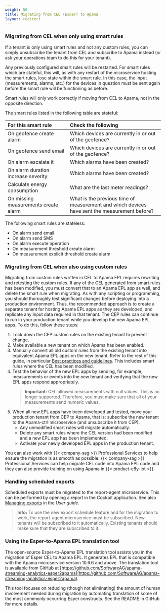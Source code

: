 ```yaml
---
weight: 50
title: Migrating from CEL (Esper) to Apama
layout: redirect
---
```

### Migrating from CEL when only using smart rules 

If a tenant is only using smart rules and not any custom rules, you can simply unsubscribe the tenant from CEL and subscribe to Apama instead (or ask your operations team to do this for your tenant).

Any previously configured smart rules will be restarted. For smart rules which are stateful, this will, as with any restart of the microservice hosting the smart rules, lose state within the smart rule. In this case, the input (measurements, alarms, etc.) for the devices in question must be sent again before the smart rule will be functioning as before. 

Smart rules will only work correctly if moving from CEL to Apama, not in the opposite direction.

The smart rules listed in the following table are stateful:

<table>
<colgroup>
   <col style="width: 40%;">
   <col style="width: 60%;">
</colgroup>
<thead>
<tr>
<th style="text-align:left">For this smart rule</th>
<th style="text-align:left">Check the following</th>
</tr>
</thead>
<tbody>
<tr>
<td style="text-align:left">On geofence create alarm</td>
<td style="text-align:left">Which devices are currently in or out of the geofence?</td>
</tr>
<tr>
<td style="text-align:left">On geofence send email</td>
<td style="text-align:left">Which devices are currently in or out of the geofence?</td>
</tr>
<tr>
<td style="text-align:left">On alarm escalate it</td>
<td style="text-align:left">Which alarms have been created?</td>
</tr>
<tr>
<td style="text-align:left">On alarm duration increase severity</td>
<td style="text-align:left">Which alarms have been created?</td>
</tr>
<tr>
<td style="text-align:left">Calculate energy consumption</td>
<td style="text-align:left">What are the last meter readings?</td>
</tr>
<tr>
<td style="text-align:left">On missing measurements create alarm</td>
<td style="text-align:left">What is the previous time of measurement and which devices have sent the measurement before?</td>
</tr>
</tbody>
</table>

The following smart rules are stateless:

- On alarm send email 
- On alarm send SMS 
- On alarm execute operation
- On measurement threshold create alarm 
- On measurement explicit threshold create alarm 

### Migrating from CEL when also using custom rules

Migrating from custom rules written in CEL to Apama EPL requires rewriting and retesting the custom rules. If any of the CEL generated from smart rules has been modified, you must convert that to an Apama EPL app as well, and delete the smart rule when migrating. As with any scripting or programming, you should thoroughly test significant changes before deploying into a production environment. Thus, the recommended approach is to create a separate tenant for hosting Apama EPL apps as they are developed, and replicate any input data required in that tenant. The CEP rules can continue to run in your production tenant while you develop the new Apama EPL apps. To do this, follow these steps:

1. Lock down the CEP custom rules on the existing tenant to prevent change.
2. Make available a new tenant on which Apama has been enabled.
3. Manually convert all old custom rules from the existing tenant into equivalent Apama EPL apps on the new tenant. Refer to the rest of this guide, in particular [Best practices and guidelines](/apama/best-practices/). This includes smart rules where the CEL has been modified.
4. Test the behavior of the new EPL apps by sending, for example, measurements or events into the new tenant and verifying that the new EPL apps respond appropriately.
    > **Important:** CEL allowed measurements with null values. This is no longer supported. Therefore, you must make sure that all of your measurements send numeric values. 
5. When all new EPL apps have been developed and tested, move your production tenant from CEP to Apama, that is: subscribe the new tenant to the Apama-ctrl microservice (and unsubscribe it from CEP). 
	* Any unmodified smart rules will migrate automatically. 
	* Delete any smart rules where the CEL version had been modified and a new EPL app has been implemented. 
	* Activate your newly developed EPL apps in the production tenant.


You can also work with {{< company-sag >}} Professional Services to help ensure the migration is as smooth as possible. {{< company-sag >}} Professional Services can help migrate CEL code into Apama EPL code and they can also provide training on using Apama in {{< product-c8y-iot >}}.

### Handling scheduled exports

Scheduled exports must be migrated to the report-agent microservice. This can be performed by opening a report in the Cockpit application. See also [Managing exports](/users-guide/cockpit/#exports) in the *User guide*.


>**Info:** To use the new export schedule feature and for the migration to work, the report-agent microservice must be subscribed. New tenants will be subscribed to it automatically. Existing tenants should make sure that they are subscribed to it.

### Using the Esper-to-Apama EPL translation tool

The open-source Esper-to-Apama EPL translation tool assists you in the migration of Esper CEL to Apama EPL. It generates EPL that is compatible with the Apama microservice version 10.6.6 and above. The translation tool is available from GitHub at [https://github.com/SoftwareAG/apama-streaming-analytics-esper2apama](https://github.com/SoftwareAG/apama-streaming-analytics-esper2apama). 

This tool focuses on reducing (though not eliminating) the amount of human involvement needed during migration by automating translation of some of the most commonly occurring Esper constructs. See the README in GitHub for more details.